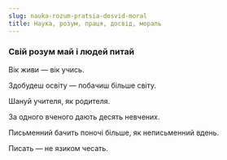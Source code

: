 ```yaml
---
slug: nauka-rozum-pratsia-dosvid-moral
title: Наука, розум, праця, досвід, мораль
---
```

### Свій розум май і людей питай

Вік живи — вік учись.

Здобудеш освіту — побачиш більше світу.

Шануй учителя, як родителя.

За одного вченого дають десять невчених.

Письменний бачить поночі більше, як неписьменний вдень.

Писать — не язиком чесать.

